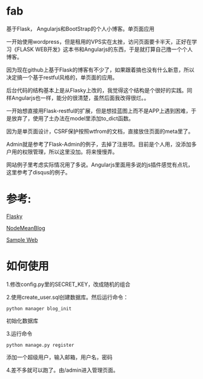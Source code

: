 # fab
基于Flask， Angularjs和BootStrap的个人小博客。单页面应用

一开始使用wordpress，但是租用的VPS实在太挫，访问页面要卡半天，正好在学习《FLASK WEB开发》这本书和Angularjs的东西，于是就打算自己撸一个个人博客。

因为现在github上基于Flask的博客有不少了，如果跟着搞也没有什么新意，所以决定搞一个基于restful风格的，单页面的应用。

后台代码的结构基本上是从Flasky上改的，我觉得这个结构是个很好的实践。同样Angularjs也一样，能分的很清楚，虽然后面我改得很烂。。

一开始想直接用Flask-restful的扩展，但是想挂蓝图上而不是APP上遇到困难，于是放弃了，使用了土办法在model里添加to_dict函数。

因为是单页面设计，CSRF保护按照wtfrom的文档，直接放住页面的meta里了。

Admin就是参考了Flask-Admin的例子，去掉了注册项。目前是个人用，没添加多户用的权限管理，所以这里没加。将来慢慢弄。

网站例子里考虑实际情况用了多说。Angularjs里面用多说的js插件感觉有点坑，这里参考了disqus的例子。

# 参考:

[Flasky](https://github.com/miguelgrinberg/flasky.git)

[NodeMeanBlog](https://github.com/KenWilliamson/NodeMeanBlog_for_LearningAngularJS.git)

[Sample Web](http://www.digiotaku.com)

# 如何使用

1.修改config.py里的SECRET_KEY，改成随机的组合

2.使用create_user.sql创建数据库。然后运行命令：

    python manager blog_init

初始化数据库

3.运行命令

    python manage.py register

添加一个超级用户，输入邮箱，用户名，密码

4.差不多就可以跑了。由/admin进入管理页面。



